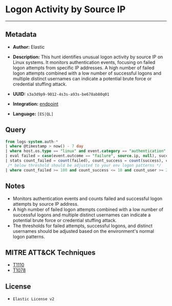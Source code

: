 # Logon Activity by Source IP

---

## Metadata

- **Author:** Elastic
- **Description:** This hunt identifies unusual logon activity by source IP on Linux systems. It monitors authentication events, focusing on failed logon attempts from specific IP addresses. A high number of failed logon attempts combined with a low number of successful logons and multiple distinct usernames can indicate a potential brute force or credential stuffing attack.

- **UUID:** `s3a3d9p9-9012-4s3s-a93s-be678ab80q01`
- **Integration:** [endpoint](https://docs.elastic.co/integrations/endpoint)
- **Language:** `[ES|QL]`

## Query

```sql
from logs-system.auth-*
| where @timestamp > now() - 7 day
| where host.os.type == "linux" and event.category == "authentication" and event.action in ("ssh_login", "user_login") and event.outcome == "failure" and source.ip IS NOT null and not CIDR_MATCH(source.ip, "127.0.0.0/8", "169.254.0.0/16", "224.0.0.0/4", "::1")
| eval failed = case(event.outcome == "failure", source.ip, null), success = case(event.outcome == "success", source.ip, null)
| stats count_failed = count(failed), count_success = count(success), count_user = count_distinct(user.name) by source.ip
 /* below threshold should be adjusted to your env logon patterns */
| where count_failed >= 100 and count_success <= 10 and count_user >= 20
```

## Notes

- Monitors authentication events and counts failed and successful logon attempts by source IP address.
- A high number of failed logon attempts combined with a low number of successful logons and multiple distinct usernames can indicate a potential brute force or credential stuffing attack.
- The thresholds for failed attempts, successful logons, and distinct usernames should be adjusted based on the environment's normal logon patterns.
## MITRE ATT&CK Techniques

- [T1110](https://attack.mitre.org/techniques/T1110)
- [T1078](https://attack.mitre.org/techniques/T1078)

## License

- `Elastic License v2`
